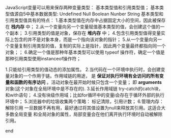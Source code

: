 JavaScript变量可以用来保存两种变量类型： 基本类型值和引用类型值；
基本类型值源自5中基本数据类型: Undefined   Null  Boolean  Nunber  String
基本类型和引用类型值具有的特点：
1.基本类型值在内存中占据固定大小的空间，因此被保存在 __栈内存__ 中；
2.从一个变量向另一个变量赋值基本类型的值，会创建这个值的一个副本；
3.引用类型的值是对象，保存在 __堆内存__ 中；
4.包含引用类型值得变量实际上包含的并不是对象本身，而是一个指向该对象的指针；
5.从一个变量向另一个变量复制引用类型的值，复制的实际上是指针，因此两个变量最终都指向同一个对象；；
6.确定一个值是那种年基本类型可以使用 typeof 操作符，确定一个值是那种引用类型使用instanceof操作符；

1.只能给引用类型的值动态的添加属性。
2.当代码在一个环境中执行时，会创建变量对象的一个作用于链。作用域链的用途，
  是 __保证对执行环境有全访问的所有变量和函数的有序访问__ 。活动对象在最开始时候只包含一个变量；
  即 __arguments__ 对象(这个对象在全局环境中是不存在的).
3.延长作用域链 try-catch的catch块，和with语句；
4.没有块级作用域；比如for循环中的变量i会存在于循环外部的执行环境中；
5.浏览器中的垃圾收集两个策略： 标记清除，引用计数；
6.管理内存：解除引用 一旦数据不再有用，最好通过将其值设置为null来释放其引用。这适合大多数全局变量
  和全局对象的属性，局部变量会在他们离开执行环境时自动被解除引用。

end
